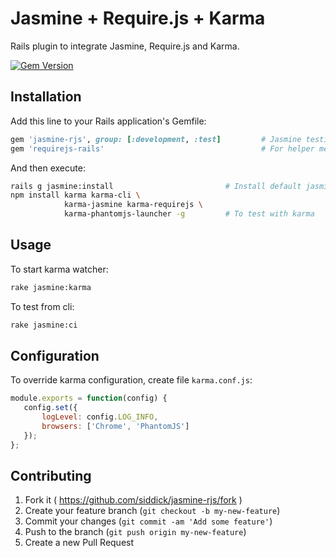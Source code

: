 # Jasmine + Require.js + Karma

Rails plugin to integrate Jasmine, Require.js and Karma.

[![Gem Version](https://badge.fury.io/rb/jasmine-rjs.svg)](http://badge.fury.io/rb/jasmine-rjs)

## Installation

Add this line to your Rails application's Gemfile:

```ruby
gem 'jasmine-rjs', group: [:development, :test]         # Jasmine testing
gem 'requirejs-rails'                                   # For helper methods and rake tasks
```

And then execute:

```bash
rails g jasmine:install                         # Install default jasmine configuration
npm install karma karma-cli \
            karma-jasmine karma-requirejs \
            karma-phantomjs-launcher -g         # To test with karma
```

## Usage

To start karma watcher:

```bash
rake jasmine:karma
```

To test from cli:

```bash
rake jasmine:ci
```

## Configuration

To override karma configuration, create file `karma.conf.js`:

```javascript
module.exports = function(config) {
   config.set({
       logLevel: config.LOG_INFO,
       browsers: ['Chrome', 'PhantomJS']
   });
};
```

## Contributing

1. Fork it ( https://github.com/siddick/jasmine-rjs/fork )
2. Create your feature branch (`git checkout -b my-new-feature`)
3. Commit your changes (`git commit -am 'Add some feature'`)
4. Push to the branch (`git push origin my-new-feature`)
5. Create a new Pull Request
